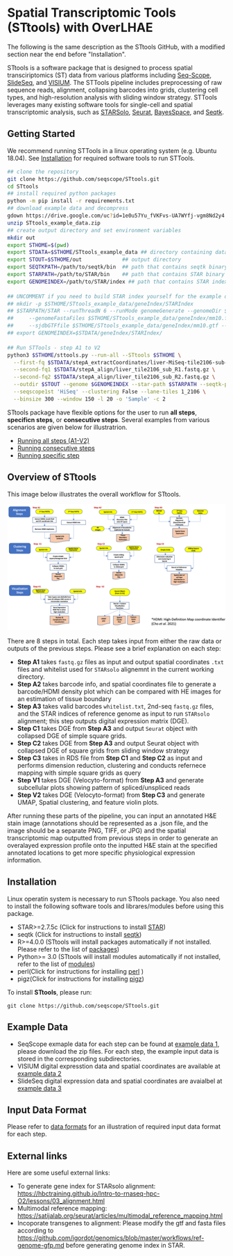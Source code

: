# Spatial Transcriptomic Tools (STtools) with OverLHAE

The following is the same description as the STtools GitHub, with a modified section near the end before "Installation".

STtools is a software package that is designed to process spatial
transciriptomics (ST) data from various platforms including
[Seq-Scope](https://www.cell.com/cell/fulltext/S0092-8674(21)00627-9?_returnURL=https%3A%2F%2Flinkinghub.elsevier.com%2Fretrieve%2Fpii%2FS0092867421006279%3Fshowall%3Dtrue), 
[SlideSeq](https://www.cell.com/cell/fulltext/S0092-8674(21)00627-9?_returnURL=https%3A%2F%2Flinkinghub.elsevier.com%2Fretrieve%2Fpii%2FS0092867421006279%3Fshowall%3Dtrue), 
and [VISIUM](https://www.nature.com/articles/s42003-020-01247-y). 
The STTools pipeline includes preprocessing of raw sequence reads, 
alignment, collapsing barcodes into grids, clustering cell types, and
high-resolution analysis with sliding window strategy.
STTools leverages many existing software tools for single-cell and
spatial transcriptomic analysis, such as 
[STARSolo](https://github.com/alexdobin/STAR),
[Seurat](https://satijalab.org/seurat/articles/spatial_vignette.html),
[BayesSpace](https://www.nature.com/articles/s41587-021-00935-2), and
[Seqtk](https://github.com/lh3/seqtk).

## Getting Started

We recommend running STTools in a linux operating system (e.g. Ubuntu
18.04). See [Installation](#installation) for required software tools
to run STTools.

```sh
## clone the repository
git clone https://github.com/seqscope/STtools.git
cd STtools
## install required python packages
python -m pip install -r requirements.txt
## download example data and decompress
gdown https://drive.google.com/uc?id=1e0u57Yu_fVKFvs-UA7WYfj-vgm8Nd2y4
unzip STtools_example_data.zip 
## create output directory and set environment variables
mkdir out
export STHOME=$(pwd)
export STDATA=$STHOME/STtools_example_data ## directory containing data
export STOUT=$STHOME/out             ## output directory
export SEQTKPATH=/path/to/seqtk/bin  ## path that contains seqtk binary
export STARPATH=/path/to/STAR/bin    ## path that contains STAR binary
export GENOMEINDEX=/path/to/STAR/index ## path that contains STAR index

## UNCOMMENT if you need to build STAR index yourself for the example data,
## mkdir -p $STHOME/STtools_example_data/geneIndex/STARIndex
## $STARPATH/STAR --runThreadN 6 --runMode genomeGenerate --genomeDir $STHOME/STtools_example_data/geneIndex/STARIndex \
##     --genomeFastaFiles $STHOME/STtools_example_data/geneIndex/mm10.fasta \
##     --sjdbGTFfile $STHOME/STtools_example_data/geneIndex/mm10.gtf --sjdbOverhang 99
## export GENOMEINDEX=$STDATA/geneIndex/STARIndex/

## Run STTools - step A1 to V2
python3 $STHOME/sttools.py --run-all --STtools $STHOME \
  --first-fq $STDATA/stepA_extractCoordinates/liver-MiSeq-tile2106-sub-R1.fastq.gz \
  --second-fq1 $STDATA/stepA_align/liver_tile2106_sub_R1.fastq.gz \
  --second-fq2 $STDATA/stepA_align/liver_tile2106_sub_R2.fastq.gz \
  --outdir $STOUT --genome $GENOMEINDEX --star-path $STARPATH --seqtk-path $SEQTKPATH \
  --seqscope1st 'HiSeq' --clustering False --lane-tiles 1_2106 \
  --binsize 300 --window 150 -l 20 -o 'Sample' -c 2
```

STtools package have flexible options for the user to run **all
steps**, **specificn steps**, or **consecutive steps**. 
Several examples from various scenarios are given below for illustratrion. 
* [Running all steps (A1-V2)](./doc/readme1.md)
* [Running consecutive steps](./doc/readme2.md)
* [Running specific step](./doc/readme3.md)

## Overview of STtools

This image below illustrates the overall workflow for STtools. 

<p align="center">
    <img src="doc/STtools_workflow.png"/>
</p>

There are 8 steps in total. 
Each step takes input from either the raw data or outputs of the
previous steps. Please see a brief explanation on each step:

* **Step A1** takes `fastq.gz` files as input and output spatial coordinates `.txt` files and whitelist used for `STARsolo` alignemnt in the current working directory.
* **Step A2** takes barcode info, and spatial coordinates file to generate a barcode/HDMI density plot which can be compared with HE images for an estimation of tissue boundary
* **Step A3** takes valid barcodes `whitelist.txt`, 2nd-seq `fastq.gz`
  files, and the STAR indices of reference genome as input to run
  `STARsolo` alignment; this step outputs digital expression matrix (DGE).
* **Step C1** takes DGE from **Step A3** and output `Seurat` object with collapsed DGE of simple square grids.
* **Step C2** takes DGE from **Step A3** and output Seurat object with collapsed DGE of square grids from sliding window strategy
* **Step C3** takes in RDS file from **Step C1** and **Step C2** as input and performs dimension reduction, clustering and conducts refernece mapping with simple square grids as query
* **Step V1** takes DGE (Velocyto-format) from **Step A3** and generate subcellular plots showing pattern of spliced/unspliced reads
* **Step V2** takes DGE (Velocyto-format) from **Step C3** and generate UMAP, Spatial clustering, and feature violin plots.

After running these parts of the pipeline, you can input an annotated H&E stain image (annotations should be represented as a .json file, and the image should be a separate PNG, TIFF, or JPG) and the spatial transcriptomic map outputted from previous steps in order to generate an overalayed expression profile onto the inputted H&E stain at the specified annotated locations to get more specific physiological expression information.

## Installation
Linux operatin system is necessary to run STtools package. You also need to install the following software tools and librares/modules before using this package.
* STAR>=2.7.5c (Click for instructions to install [STAR](https://github.com/alexdobin/STAR))
* seqtk (Click for instructions to install [seqtk](https://github.com/lh3/seqtk))
* R>=4.0.0 (STtools will install packages automatically if not installed. Please refer to the  list of [packages](./doc/Rpackages))
* Python>= 3.0 (STtools will install modules automatically if not installed, refer to the list of [modules](./doc/PythonModules))
* perl(Click for instructions for installing [perl](https://learn.perl.org/installing/unix_linux.html) )
* pigz(Click for instructions for installing [pigz](https://zlib.net/pigz/))


To install **STtools**, please run:
```
git clone https://github.com/seqscope/STtools.git
```


## Example Data
* SeqScope exmaple data for each step can be found at [example data 1](https://drive.google.com/file/d/1e0u57Yu_fVKFvs-UA7WYfj-vgm8Nd2y4/view?usp=sharing), please download the zip files. For each step, the example input data is stored in the corresponding subdirectories. 
* VISIUM digital expresstion data and spatial coordinates are available at [example data 2](https://drive.google.com/drive/folders/130ENNRBEi7kCOXDnGZlHUnuf4CD3_JEI?usp=sharing)
* SlideSeq digital expression data and spatial coordinates are avaialbel at [example data 3](https://drive.google.com/drive/folders/1IktkJgDLnYS0fcW65xgHC04S-Mr8ciwf?usp=sharing)

## Input Data Format
Please refer to [data formats](./doc/fileformats.md) for an illustration of required input data format for each step.

## External links
Here are some useful external links:
* To generate gene index for STARsolo alignment: https://hbctraining.github.io/Intro-to-rnaseq-hpc-O2/lessons/03_alignment.html
* Multimodal reference mapping: https://satijalab.org/seurat/articles/multimodal_reference_mapping.html
* Incoporate transgenes to alignment: Please modify the gtf and fasta files according to https://github.com/igordot/genomics/blob/master/workflows/ref-genome-gfp.md before generating  genome  index in STAR.
